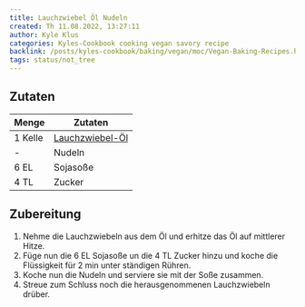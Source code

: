 ```yaml
---
title: Lauchzwiebel Öl Nudeln
created: Th 11.08.2022, 13:27:11
author: Kyle Klus
categories: Kyles-Cookbook cooking vegan savory recipe
backlink: /posts/kyles-cookbook/baking/vegan/moc/Vegan-Baking-Recipes.html
tags: status/not_tree
---
```


## Zutaten

| Menge  | Zutaten                         |
| ------ | ------------------------------- |
| 1 Kelle  | [Lauchzwiebel-Öl](/posts/kyles-cookbook/cooking/forall/sauces/recipe/Scallion-Oil.html) |
| - | Nudeln |
| 6 EL | Sojasoße |
| 4 TL | Zucker |

## Zubereitung

1. Nehme die Lauchzwiebeln aus dem Öl und erhitze das Öl auf mittlerer Hitze.
2. Füge nun die 6 EL Sojasoße un die 4 TL Zucker hinzu und koche die Flüssigkeit für 2 min unter ständigen Rühren.
3. Koche nun die Nudeln und serviere sie mit der Soße zusammen.
4. Streue zum Schluss noch die herausgenommenen Lauchzwiebeln drüber.
